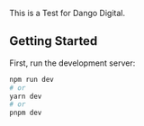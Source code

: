 This is a Test for Dango Digital.

## Getting Started

First, run the development server:

```bash
npm run dev
# or
yarn dev
# or
pnpm dev
```
